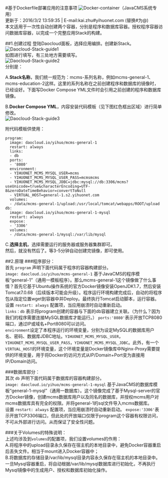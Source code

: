 #基于Dockerfile部署应用的注意事项
![Docker-container](http://a.oss.yihuonet.com/storage/Docker-container.png)（JavaCMS系统专用）      
更新于：2016/3/2 13:59:35    | E-mail:kai.zhu#yihuonet.com (替换#为@)    
本文适用于一次性自动创建两个容器，分别是程序和数据库容器。授权程序容器访问数据库容器，以完成一个完整应用Stack的构建。

##1.创建过程
登陆Daocloud面板，选择应用编排。创建新Stack。    
![Daocloud-Stack-guide1](http://a.oss.yihuonet.com/storage/guide-book/Stack/Stack-guide1.png)    
如图进行填写，有三处地方需要填写。    
![Daocloud-Stack-guide2](http://a.oss.yihuonet.com/storage/guide-book/Stack/Stack-guide2.png)    
分别是：    

A.**Stack名称**，我们统一规范为：mcms-系列名称，例如mcms-general-1、mcms-education-2这样。这里的系列名称在之前创建程序和数据库的镜像时，已经设好。下面写Docker Compose YML文件时会引用之前创建的程序和数据库镜像。    

B.**Docker Compose YML**，内容安装代码模板（见下图红色框出区域）进行简单修改。    
![Daocloud-Stack-guide3](http://a.oss.yihuonet.com/storage/guide-book/Stack/Stack-guide3.png)    

附代码模板供使用：    

    program:
      image: daocloud.io/yihuo/mcms-general-1
      restart: always
      links:
      - db
      ports:
      - '8080'
      environment:
      - YIHUONET_MCMS_MYSQL_USER=mcms
      - YIHUONET_MCMS_MYSQL_USER_PASS=mcmsmcms
      - YIHUONET_MCMS_MYSQL_JDBC=jdbc:mysql://db:3306/mcms?useUnicode=true&characterEncoding=UTF-8&zeroDateTimeBehavior=convertToNull
      - VIRTUAL_HOST=general-1.s2.yihuonet.com
      volumes:
      - /data/mcms-general-1/upload:/usr/local/tomcat/webapps/ROOT/upload
    db:
      image: daocloud.io/yihuo/mcms-general-1-mysql
      restart: always
      expose:
      - '3306'
      volumes:
      - /data/mcms-general-1/mysql:/var/lib/mysql

C.**选择主机**，选择需要运行的服务器或服务器集群即可。    
然后，就没有然后了。等3-5分钟自动创建完镜像，即可使用。

##2.原理
###程序部分：    
首先 `program` 声明下面代码属于程序的容器构建部分。    
`image: daocloud.io/yihuo/mcms-general-1` 基于JavaCMS的程序模板“general-1”（通用一模板程序）。那么mcms-general-1这个镜像做了什么事情？首先它基于Ubuntu操作系统的官方Docker镜像安装OpenJDK1.7，然后安装Tomcat7.0.68（后续版本可能会升级）。程序运行环境构建完成后，自动的将程序包从指定位置wget到容器中并Deploy。最终执行Tomcat启动脚本，运行容器。        
设置 `restart: always` 配置项，当应用崩溃时自动重新启动。    
`links：db` 表示将program创建的容器与下面的db容器建立关联。（为什么？因为我们的程序需要连接MySQL数据库才能运行。）    `ports:'8080'`表示开放TCP8080端口，通过IP或域名+Port8080可以访问。    
`environment`设定了本程序运行的环境变量，分别为设定MySQL的数据库用户名、密码、数据库JDBC地址。`YIHUONET_MCMS_MYSQL_USER`，`YIHUONET_MCMS_MYSQL_USER_PASS`，`YIHUONET_MCMS_MYSQL_JDBC`。此外，有一个`VIRTUAL_HOST`的环境变量，这个环境变量是Docker镜像库中Nginx-Proxy需要提供的环境变量，用于将Docker的访问方式从IP/Domain+Port变为直接用IP/Domain访问。    

###数据库部分：    
其次 `db` 声明下面代码属于数据库的容器构建部分。    
`image: daocloud.io/yihuo/mcms-general-1-mysql` 基于JavaCMS的数据库模板“general-1-mysql”（通用一数据库）。这个镜像完成了基于Mysql-server的官方Docker镜像，创建mcms数据库用户以及同名的数据库，并授权mcms用户对mcms数据库具有完全的权限。并将general-1的sql文件导入mcms数据库。    
设置 `restart: always` 配置项，当应用崩溃时自动重新启动。 
`expose:'3306'`表示开放TCP3306端口，但此处的开放端口仅限于program这个容器有权限访问，不可从外部进行访问。从而保证了安全性问题。   

###关于Volumes的特殊说明：    
上述均涉及到`volumes`的配置项，我们设置volumes的作用：    
A.将程序中的upload目录永久保存在宿主机的本地目录中，避免Docker容器重启后丢失文件。相当于mount进入Docker容器中；    
B.将数据库的存储目录/var/lib/mysql目录内容永久保存在宿主机的本地目录中。一旦Mysql容器重启，将自动根据/var/lib/mysql数据库进行初始化，不再执行Mysql镜像中的生成用户、授权和数据库初始化操作。

